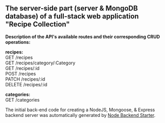 ## The server-side part (server & MongoDB database) of a full-stack web application "Recipe Collection"      
      
**Description of the API's available routes and their corresponding CRUD operations:**     
      
**recipes:**     
GET /recipes  
GET /recipes/category/:Category  
GET /recipes/:id  
POST /recipes  
PATCH /recipes/:id  
DELETE /recipes/:id  
  
**categories:**   
GET /categories  

          
The initial back-end code for creating a NodeJS, Mongoose, & Express backend server was automatically generated by [Node Backend Starter](https://www.npmjs.com/package/node-backend-starter).  

